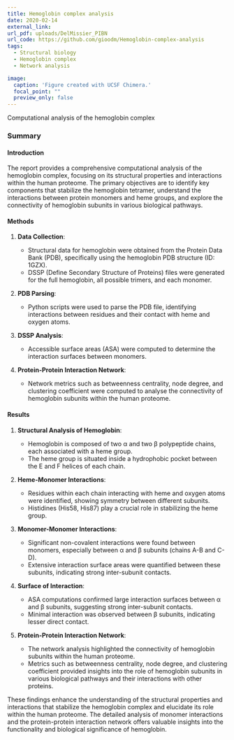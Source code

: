 ```yaml
---
title: Hemoglobin complex analysis
date: 2020-02-14
external_link: 
url_pdf: uploads/DelMissier_PIBN
url_code: https://github.com/gioodm/Hemoglobin-complex-analysis
tags:
  - Structural biology
  - Hemoglobin complex
  - Network analysis

image:
  caption: 'Figure created with UCSF Chimera.'
  focal_point: ""
  preview_only: false
---
```


Computational analysis of the hemoglobin complex

### Summary

#### Introduction
The report provides a comprehensive computational analysis of the hemoglobin complex, focusing on its structural properties and interactions within the human proteome. The primary objectives are to identify key components that stabilize the hemoglobin tetramer, understand the interactions between protein monomers and heme groups, and explore the connectivity of hemoglobin subunits in various biological pathways.

#### Methods
1. **Data Collection**:
   - Structural data for hemoglobin were obtained from the Protein Data Bank (PDB), specifically using the hemoglobin PDB structure (ID: 1GZX).
   - DSSP (Define Secondary Structure of Proteins) files were generated for the full hemoglobin, all possible trimers, and each monomer.

2. **PDB Parsing**:
   - Python scripts were used to parse the PDB file, identifying interactions between residues and their contact with heme and oxygen atoms.

3. **DSSP Analysis**:
   - Accessible surface areas (ASA) were computed to determine the interaction surfaces between monomers.

4. **Protein-Protein Interaction Network**:
   - Network metrics such as betweenness centrality, node degree, and clustering coefficient were computed to analyse the connectivity of hemoglobin subunits within the human proteome.

#### Results
1. **Structural Analysis of Hemoglobin**:
   - Hemoglobin is composed of two α and two β polypeptide chains, each associated with a heme group.
   - The heme group is situated inside a hydrophobic pocket between the E and F helices of each chain.

2. **Heme-Monomer Interactions**:
   - Residues within each chain interacting with heme and oxygen atoms were identified, showing symmetry between different subunits.
   - Histidines (His58, His87) play a crucial role in stabilizing the heme group.

3. **Monomer-Monomer Interactions**:
   - Significant non-covalent interactions were found between monomers, especially between α and β subunits (chains A-B and C-D).
   - Extensive interaction surface areas were quantified between these subunits, indicating strong inter-subunit contacts.

4. **Surface of Interaction**:
   - ASA computations confirmed large interaction surfaces between α and β subunits, suggesting strong inter-subunit contacts.
   - Minimal interaction was observed between β subunits, indicating lesser direct contact.

5. **Protein-Protein Interaction Network**:
   - The network analysis highlighted the connectivity of hemoglobin subunits within the human proteome.
   - Metrics such as betweenness centrality, node degree, and clustering coefficient provided insights into the role of hemoglobin subunits in various biological pathways and their interactions with other proteins.

These findings enhance the understanding of the structural properties and interactions that stabilize the hemoglobin complex and elucidate its role within the human proteome. The detailed analysis of monomer interactions and the protein-protein interaction network offers valuable insights into the functionality and biological significance of hemoglobin.
